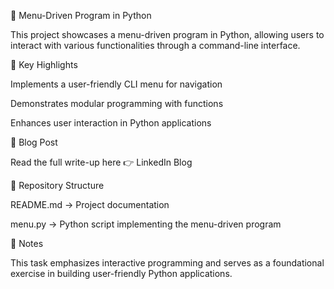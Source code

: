 📖 Menu-Driven Program in Python

This project showcases a menu-driven program in Python, allowing users to interact with various functionalities through a command-line interface.

📌 Key Highlights

Implements a user-friendly CLI menu for navigation

Demonstrates modular programming with functions

Enhances user interaction in Python applications

📖 Blog Post

Read the full write-up here 👉 LinkedIn Blog

📂 Repository Structure

README.md → Project documentation

menu.py → Python script implementing the menu-driven program

📝 Notes

This task emphasizes interactive programming and serves as a foundational exercise in building user-friendly Python applications.
